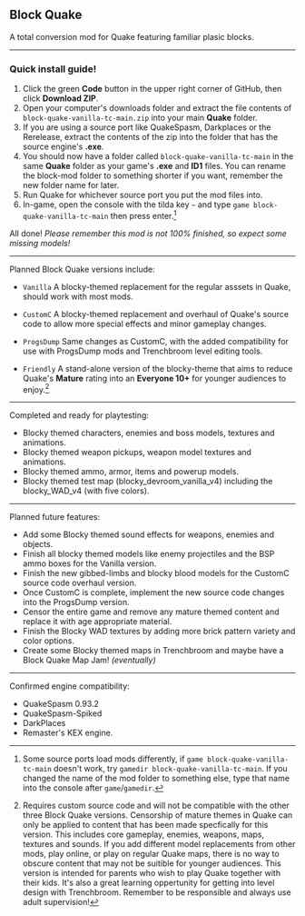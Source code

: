 ## Block Quake
A total conversion mod for Quake featuring familiar plasic blocks.

---

### Quick install guide!
1. Click the green **Code** button in the upper right corner of GitHub, then click **Download ZIP**.
2. Open your computer's downloads folder and extract the file contents of `block-quake-vanilla-tc-main.zip` into your main **Quake** folder.
3. If you are using a source port like QuakeSpasm, Darkplaces or the Rerelease, extract the contents of the zip into the folder that has the source engine's **.exe**.
4. You should now have a folder called `block-quake-vanilla-tc-main` in the same **Quake** folder as your game's **.exe** and **ID1** files. You can rename the block-mod folder to something shorter if you want, remember the new folder name for later.
5. Run Quake for whichever source port you put the mod files into.
6. In-game, open the console with the tilda key `~` and type `game block-quake-vanilla-tc-main` then press enter.[^1]

All done! *Please remember this mod is not 100% finished, so expect some missing models!*

[^1]: Some source ports load mods differently, if `game block-quake-vanilla-tc-main` doesn't work, try `gamedir block-quake-vanilla-tc-main`. If you changed the name of the mod folder to something else, type that name into the console after `game`/`gamedir`.

---

Planned Block Quake versions include:
- `Vanilla` A blocky-themed replacement for the regular asssets in Quake, should work with most mods.

- `CustomC` A blocky-themed replacement and overhaul of Quake's source code to allow more special effects and minor gameplay changes.

- `ProgsDump`  Same changes as CustomC, with the added compatibility for use with ProgsDump mods and Trenchbroom level editing tools.

- `Friendly`  A stand-alone version of the blocky-theme that aims to reduce Quake's **Mature** rating into an **Everyone 10+** for younger audiences to enjoy.[^2]

---

Completed and ready for playtesting:
- Blocky themed characters, enemies and boss models, textures and animations.
- Blocky themed weapon pickups, weapon model textures and animations.
- Blocky themed ammo, armor, items and powerup models.
- Blocky themed test map (blocky_devroom_vanilla_v4) including the blocky_WAD_v4 (with five colors).

---

Planned future features:
- Add some Blocky themed sound effects for weapons, enemies and objects.
- Finish all blocky themed models like enemy projectiles and the BSP ammo boxes for the Vanilla version.
- Finish the new gibbed-limbs and blocky blood models for the CustomC source code overhaul version.
- Once CustomC is complete, implement the new source code changes into the ProgsDump version.
- Censor the entire game and remove any mature themed content and replace it with age appropriate material.
- Finish the Blocky WAD textures by adding more brick pattern variety and color options.
- Create some Blocky themed maps in Trenchbroom and maybe have a Block Quake Map Jam! *(eventually)*

---

Confirmed engine compatibility:
- QuakeSpasm 0.93.2
- QuakeSpasm-Spiked
- DarkPlaces
- Remaster's KEX engine.

[^2]: Requires custom source code and will not be compatible with the other three Block Quake versions. Censorship of mature themes in Quake can only be applied to content that has been made specfically for this version. This includes core gameplay, enemies, weapons, maps, textures and sounds. If you add different model replacements from other mods, play online, or play on regular Quake maps, there is no way to obscure content that may not be suitible for younger audiences. This version is intended for parents who wish to play Quake together with their kids. It's also a great learning oppertunity for getting into level design with Trenchbroom. Remember to be responsible and always use adult supervision!

